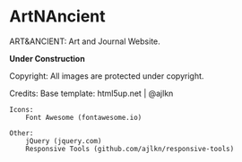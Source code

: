 # ArtNAncient
ART&ANCIENT: Art and Journal Website. 


**Under Construction**

Copyright: All images are protected under copyright.


Credits:
  Base template: html5up.net | @ajlkn
  
	Icons:
		Font Awesome (fontawesome.io)

	Other:
		jQuery (jquery.com)
		Responsive Tools (github.com/ajlkn/responsive-tools)
